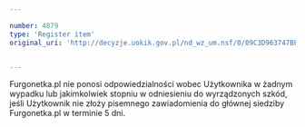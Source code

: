 ```yaml
---

number: 4879
type: 'Register item'
original_uri: 'http://decyzje.uokik.gov.pl/nd_wz_um.nsf/0/09C3D963747BF220C1257B8A002DE4EA?OpenDocument'


---
```


Furgonetka.pl nie ponosi odpowiedzialności wobec Użytkownika w żadnym wypadku lub jakimkolwiek stopniu w odniesieniu do wyrządzonych szkód, jeśli Użytkownik nie złoży pisemnego zawiadomienia do głównej siedziby Furgonetka.pl w terminie 5 dni.
